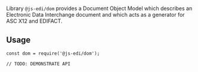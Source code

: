 # 

Library `@js-edi/dom` provides a Document Object Model which describes an Electronic Data Interchange document and which acts as a generator for ASC X12 and EDIFACT.

## Usage

```
const dom = require('@js-edi/dom');

// TODO: DEMONSTRATE API
```
